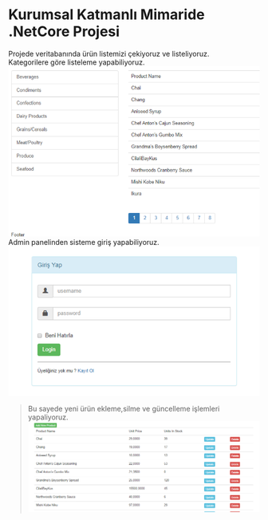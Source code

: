 # Kurumsal Katmanlı Mimaride .NetCore Projesi
Projede veritabanında ürün listemizi çekiyoruz ve listeliyoruz.</br>
Kategorilere göre listeleme yapabiliyoruz.</br>
![](category.gif)</br>
Admin panelinden sisteme giriş yapabiliyoruz.
![](login-gif.gif)</br>
> Bu sayede yeni ürün ekleme,silme ve güncelleme işlemleri yapaliyoruz.
![](add-update.gif)</br>
